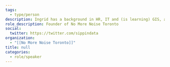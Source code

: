 ```yaml
---
tags:
  - type/person
description: Ingrid has a background in HR, IT and (is learning) GIS, and works with community and advocacy groups to educate, engage and motivate people to help build safe streets, complete communities and a better quality of life.
role_description: Founder of No More Noise Toronto
social:
  twitter: https://twitter.com/sippindata
organization:
  - "[[No More Noise Toronto]]"
title: null
categories:
  - role/speaker
---
```

